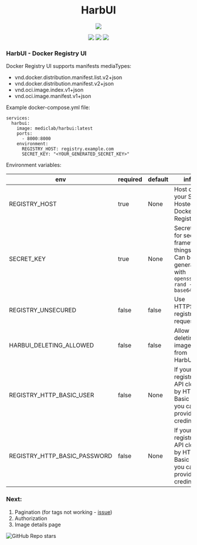 <h1 style="text-align: center">HarbUI</h1>

<p align="center">
    <img src="https://github.com/mediclab/harbui/assets/1334139/d5704c99-1334-4455-853e-d458a7d2ae10">
</p>

<p align="center">
    <img src="https://img.shields.io/github/actions/workflow/status/mediclab/harbui/docker.yml">
    <img src="https://img.shields.io/docker/pulls/mediclab/harbui">
    <img src="https://img.shields.io/github/license/mediclab/harbui">
</p>

### HarbUI - Docker Registry UI

Docker Registry UI supports manifests mediaTypes:

* vnd.docker.distribution.manifest.list.v2+json
* vnd.docker.distribution.manifest.v2+json
* vnd.oci.image.index.v1+json
* vnd.oci.image.manifest.v1+json

Example docker-compose.yml file:

```
services:
  harbui:
    image: mediclab/harbui:latest
    ports:
      - 8000:8000
    environment:
      REGISTRY_HOST: registry.example.com
      SECRET_KEY: "<YOUR_GENERATED_SECRET_KEY>"
```

Environment variables:

| env                          | required | default | info                                                                                    |
|------------------------------|----------|---------|-----------------------------------------------------------------------------------------|
| REGISTRY_HOST                | true     | None    | Host of your Self-Hosted Docker Registry                                                |
| SECRET_KEY                   | true     | None    | Secret key for secure framework things. Can be generated with `openssl rand -base64 32` |
| REGISTRY_UNSECURED           | false    | false   | Use HTTPS on registry requests                                                          |
| HARBUI_DELETING_ALLOWED      | false    | false   | Allow deleting images from HarbUI                                                       |
| REGISTRY_HTTP_BASIC_USER     | false    | None    | If your registry API closed by HTTP-Basic Auth you can provide credinitials             |
| REGISTRY_HTTP_BASIC_PASSWORD | false    | None    | If your registry API closed by HTTP-Basic Auth you can provide credinitials             |

### Next:

1. Pagination (for tags not working - [issue](https://github.com/distribution/distribution/issues/1936))
2. Authorization
3. Image details page

<img alt="GitHub Repo stars" src="https://img.shields.io/github/stars/mediclab/harbui">
